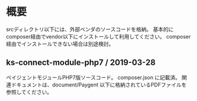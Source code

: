 # 概要
srcディレクトリ以下には、外部ベンダのソースコードを格納。
基本的にcomposer経由でvendor以下にインストールして利用してください。
composer経由でインストールできない場合は別途検討。

## ks-connect-module-php7 / 2019-03-28
ペイジェントモジュールPHP7版ソースコード。
composer.json に記載済。
関連ドキュメントは、document/Paygent 以下に格納されているPDFファイルを参照してください。

